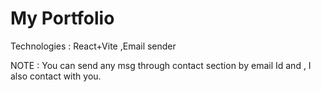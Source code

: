 # My Portfolio

Technologies :
               React+Vite ,Email sender
            
NOTE : You can send any msg through contact section by email Id and , I also contact with you.